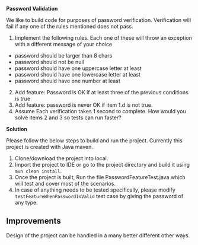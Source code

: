 **Password Validation**

We like to build code for purposes of password verification. Verification will fail if any one
of the rules mentioned does not pass.
1. Implement the following rules. Each one of these will throw an exception with a
   different message of your choice
 - password should be larger than 8 chars
 - password should not be null
 - password should have one uppercase letter at least
 - password should have one lowercase letter at least
 - password should have one number at least
2. Add feature: Password is OK if at least three of the previous conditions is true
3. Add feature: password is never OK if item 1.d is not true.
4. Assume Each verification takes 1 second to complete. How would you solve items 2
   and 3 so tests can run faster?

**Solution**

Please follow the below steps to build and run the project. Currently this project is created with Java maven.
1. Clone/download the project into local.
2. Import the project to IDE or go to the project directory and build it using `mvn clean install`.
3. Once the project is built, Run the file PasswordFeatureTest.java which will test and cover most of the scenarios.
4. In case of anything needs to be tested specifically, please modify `testFeatureWhenPasswordIsValid` test case by giving the password of any type.

Improvements
-------------
Design of the project can be handled in a many better different other ways.
